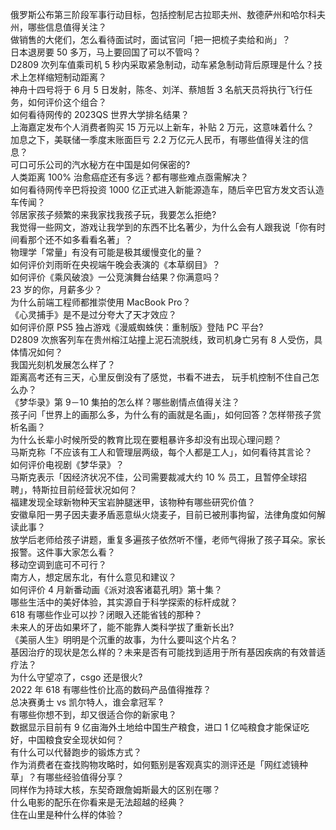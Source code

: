 俄罗斯公布第三阶段军事行动目标，包括控制尼古拉耶夫州、敖德萨州和哈尔科夫州，哪些信息值得关注？  
做销售的大佬们，怎么看待面试时，面试官问「把一把梳子卖给和尚」？  
日本退房要 50 多万，马上要回国了可以不管吗？  
D2809 次列车值乘司机 5 秒内采取紧急制动，动车紧急制动背后原理是什么？技术上怎样缩短制动距离？  
神舟十四号将于 6 月 5 日发射，陈冬、刘洋、蔡旭哲 3 名航天员将执行飞行任务，如何评价这个组合？  
如何看待网传的 2023QS 世界大学排名结果？  
上海嘉定发布个人消费者购买 15 万元以上新车，补贴 2 万元，这意味着什么？  
加息之下，美联储一季度末账面巨亏 2.2 万亿元人民币，有哪些值得关注的信息？  
可口可乐公司的汽水秘方在中国是如何保密的?  
人类距离 100% 治愈癌症还有多远？都有哪些难点亟需解决？  
如何看待网传辛巴将投资 1000 亿正式进入新能源造车，随后辛巴官方发文否认造车传闻？  
邻居家孩子频繁的来我家找我孩子玩，我要怎么拒绝?  
我觉得一些网文，游戏让我学到的东西不比名著少，为什么会有人跟我说「你有时间看那个还不如多看看名著」？  
物理学「常量」有没有可能是极其缓慢变化的量？  
如何评价刘雨昕在央视端午晚会表演的《本草纲目》？  
如何评价《乘风破浪》一公竞演舞台结果？你满意吗？  
23 岁的你，月薪多少？  
为什么前端工程师都推崇使用 MacBook Pro？  
《心灵捕手》是不是过分夸大了天才效应？  
如何评价原 PS5 独占游戏《漫威蜘蛛侠：重制版》登陆 PC 平台?  
D2809 次旅客列车在贵州榕江站撞上泥石流脱线，致司机身亡另有 8 人受伤，具体情况如何？  
我国光刻机发展怎么样了？  
距离高考还有三天，心里反倒没有了感觉，书看不进去， 玩手机控制不住自己怎么办？  
《梦华录》第 9－10 集拍的怎么样？哪些剧情点值得关注？  
孩子问「世界上的画那么多，为什么有的画就是名画」，如何回答？怎样带孩子赏析名画？  
为什么长辈小时候所受的教育比现在要粗暴许多却没有出现心理问题？  
马斯克称「不应该有工人和管理层两级，每个人都是工人」，如何看待其言论？  
如何评价电视剧《梦华录》？  
马斯克表示「因经济状况不佳，公司需要裁减大约 10 % 员工，且暂停全球招聘」，特斯拉目前经营状况如何？  
福建发现全球新物种天宝岩肿腿迷甲，该物种有哪些研究价值？  
安徽阜阳一男子因夫妻矛盾恶意纵火烧麦子，目前已被刑事拘留，法律角度如何解读此事？  
放学后老师给孩子讲题，重复多遍孩子依然听不懂，老师气得揪了孩子耳朵。家长报警。这件事大家怎么看？  
移动空调到底可不可行？  
南方人，想定居东北，有什么意见和建议？  
如何评价 4 月新番动画《派对浪客诸葛孔明》第十集？  
哪些生活中的美好体验，其实源自于科学探索的标杆成就？  
618 有哪些作业可以抄？闭眼入还能省钱的那种？  
未来人的牙齿如果坏了，能不能靠人类科学拔了重新长出?  
《美丽人生》明明是个沉重的故事，为什么要叫这个片名？  
基因治疗的现状是怎么样的？未来是否有可能找到适用于所有基因疾病的有效普适疗法？  
为什么守望凉了，csgo 还是很火?  
2022 年 618 有哪些性价比高的数码产品值得推荐？  
总决赛勇士 vs 凯尔特人，谁会拿冠军 ?  
有哪些你想不到，却又很适合你的新家电？  
数据显示目前有 9 亿亩海外土地给中国生产粮食，进口 1 亿吨粮食才能保证吃好，中国粮食安全现状如何？  
有什么可以代替跑步的锻炼方式？  
作为消费者在查找购物攻略时，如何甄别是客观真实的测评还是「网红滤镜种草」？有哪些经验值得分享？  
同样作为持球大核，东契奇跟詹姆斯最大的区别在哪？  
什么电影的配乐在你看来是无法超越的经典？  
住在山里是种什么样的体验？  
